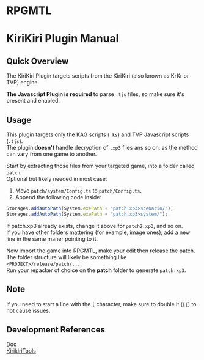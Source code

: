 # RPGMTL  
  
# KiriKiri Plugin Manual  
  
## Quick Overview  
  
The KiriKiri Plugin targets scripts from the KiriKiri (also known as KrKr or TVP) engine.  
  
**The Javascript Plugin is required** to parse `.tjs` files, so make sure it's present and enabled.  
  
## Usage  
  
This plugin targets only the KAG scripts (`.ks`) and TVP Javascript scripts (`.tjs`).  
The plugin **doesn't** handle decryption of `.xp3` files ans so on, as the method can vary from one game to another.  
  
Start by extracting those files from your targeted game, into a folder called `patch`.  
Optional but likely needed in most case:  
1. Move `patch/system/Config.ts` to `patch/Config.ts`.
2. Append the following code inside:  
```javascript
Storages.addAutoPath(System.exePath + "patch.xp3>scenario/");
Storages.addAutoPath(System.exePath + "patch.xp3>system/");
```
If patch.xp3 already exists, change it above for `patch2.xp3`, and so on.  
If you have other folders mattering (for example, image ones), add a new line in the same maner pointing to it.  
  
Now import the game into RPGMTL, make your edit then release the patch.  
The folder structure will likely be something like `<PROJECT>/release/patch/...`.  
Run your repacker of choice on the **patch** folder to generate `patch.xp3`.  
  
## Note  
  
If you need to start a line with the `[` character, make sure to double it (`[[`) to not cause issues.  
  
## Development References  
  
[Doc](https://kirikirikag.sourceforge.net/contents/index.html/)  
[KirikiriTools](https://github.com/arcusmaximus/KirikiriTools)  